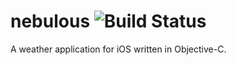 # nebulous ![Build Status](https://travis-ci.org/cathy810218/nebulous.svg?branch=master)

A weather application for iOS written in Objective-C.
